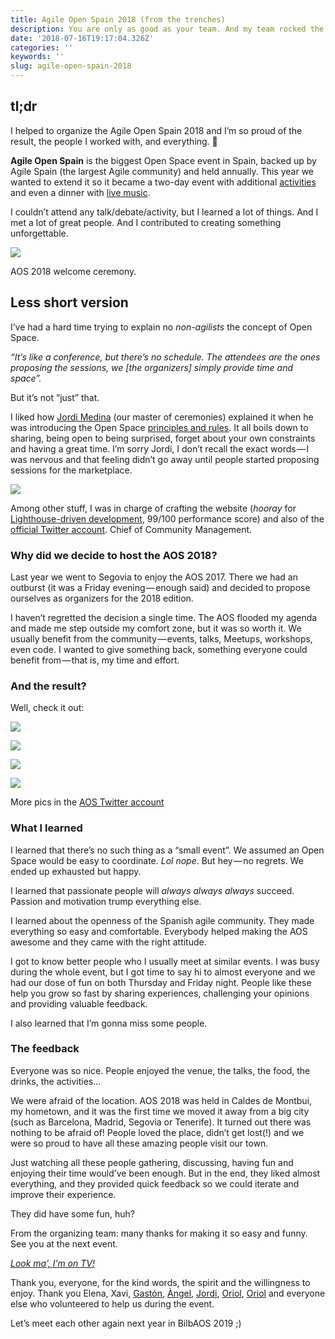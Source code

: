 ```yaml
---
title: Agile Open Spain 2018 (from the trenches)
description: You are only as good as your team. And my team rocked the AOS.
date: '2018-07-16T19:17:04.326Z'
categories: ''
keywords: ''
slug: agile-open-spain-2018
---
```


## tl;dr

I helped to organize the Agile Open Spain 2018 and I’m so proud of the result, the people I worked with, and everything. 🙌

**Agile Open Spain** is the biggest Open Space event in Spain, backed up by Agile Spain (the largest Agile community) and held annually. This year we wanted to extend it so it became a two-day event with additional [activities](https://twitter.com/agileopenspain/status/1017488363182526464) and even a dinner with [live music](https://twitter.com/agileopenspain/status/1017514690765840385).

I couldn’t attend any talk/debate/activity, but I learned a lot of things. And I met a lot of great people. And I contributed to creating something unforgettable.

![](https://cdn-images-1.medium.com/max/2560/0*VlEGNF8r9sKHAae6)

AOS 2018 welcome ceremony.

## Less short version

I’ve had a hard time trying to explain no _non-agilists_ the concept of Open Space.

_“It’s like a conference, but there’s no schedule. The attendees are the ones proposing the sessions, we \[the organizers\] simply provide time and space”._

But it’s not “just” that.

I liked how [Jordi Medina](https://medium.com/u/433a241c70db) (our master of ceremonies) explained it when he was introducing the Open Space [principles and rules](https://en.wikipedia.org/wiki/Open_Space_Technology#Guiding_principles_and_one_law). It all boils down to sharing, being open to being surprised, forget about your own constraints and having a great time. I’m sorry Jordi, I don’t recall the exact words — I was nervous and that feeling didn’t go away until people started proposing sessions for the marketplace.

![](https://cdn-images-1.medium.com/max/2560/0*2jhCwdlF-Fr9CxTT)

Among other stuff, I was in charge of crafting the website (_hooray_ for [Lighthouse-driven development](https://twitter.com/afontcu_/status/1006205059313668096), 99/100 performance score) and also of the [official Twitter account](https://twitter.com/agileopenspain). Chief of Community Management.

### Why did we decide to host the AOS 2018?

Last year we went to Segovia to enjoy the AOS 2017. There we had an outburst (it was a Friday evening — enough said) and decided to propose ourselves as organizers for the 2018 edition.

I haven’t regretted the decision a single time. The AOS flooded my agenda and made me step outside my comfort zone, but it was so worth it. We usually benefit from the community — events, talks, Meetups, workshops, even code. I wanted to give something back, something everyone could benefit from — that is, my time and effort.

### And the result?

Well, check it out:

![](https://cdn-images-1.medium.com/max/1200/0*gfSpkyniZywMkJ3Y.jpg)

![](https://cdn-images-1.medium.com/max/1200/0*oyBvT91kjPCQDoT2.jpg)

![](https://cdn-images-1.medium.com/max/1200/0*k300AvoJ_6fhSo2Y.jpg)

![](https://cdn-images-1.medium.com/max/1200/0*3vrYwHZmWBU0011y.jpg)

More pics in the [AOS Twitter account](https://twitter.com/agileopenspain/media)

### What I learned

I learned that there’s no such thing as a “small event”. We assumed an Open Space would be easy to coordinate. _Lol nope_. But hey — no regrets. We ended up exhausted but happy.

I learned that passionate people will _always always_ _always_ succeed. Passion and motivation trump everything else.

I learned about the openness of the Spanish agile community. They made everything so easy and comfortable. Everybody helped making the AOS awesome and they came with the right attitude.

I got to know better people who I usually meet at similar events. I was busy during the whole event, but I got time to say hi to almost everyone and we had our dose of fun on both Thursday and Friday night. People like these help you grow so fast by sharing experiences, challenging your opinions and providing valuable feedback.

I also learned that I’m gonna miss some people.

### The feedback

Everyone was so nice. People enjoyed the venue, the talks, the food, the drinks, the activities…

We were afraid of the location. AOS 2018 was held in Caldes de Montbui, my hometown, and it was the first time we moved it away from a big city (such as Barcelona, Madrid, Segovia or Tenerife). It turned out there was nothing to be afraid of! People loved the place, didn’t get lost(!) and we were so proud to have all these amazing people visit our town.

Just watching all these people gathering, discussing, having fun and enjoying their time would’ve been enough. But in the end, they liked almost everything, and they provided quick feedback so we could iterate and improve their experience.

They did have some fun, huh?

From the organizing team: many thanks for making it so easy and funny. See you at the next event.

[_Look ma’, I’m on TV!_](https://votv.alacarta.cat/caldes-de-montbui/noticia/professionals-del-software-debaten-a-caldes-sobre-bones-practiques)

Thank you, everyone, for the kind words, the spirit and the willingness to enjoy. Thank you Elena, Xavi, [Gastón](https://medium.com/u/409d3d7a16dc), [Àngel](https://medium.com/u/7fe05f68081), [Jordi](https://medium.com/u/433a241c70db), [Oriol](https://medium.com/u/2eef8447519c), [Oriol](https://medium.com/u/159709326bb5) and everyone else who volunteered to help us during the event.

Let’s meet each other again next year in BilbAOS 2019 ;)
